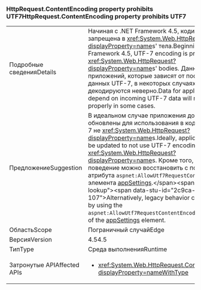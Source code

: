 ### <a name="httprequestcontentencoding-property-prohibits-utf7"></a><span data-ttu-id="2c9ca-101">HttpRequest.ContentEncoding property prohibits UTF7</span><span class="sxs-lookup"><span data-stu-id="2c9ca-101">HttpRequest.ContentEncoding property prohibits UTF7</span></span>

|   |   |
|---|---|
|<span data-ttu-id="2c9ca-102">Подробные сведения</span><span class="sxs-lookup"><span data-stu-id="2c9ca-102">Details</span></span>|<span data-ttu-id="2c9ca-103">Начиная с .NET Framework 4.5, кодировка UTF-7 запрещена в <xref:System.Web.HttpRequest?displayProperty=name>s' тела.</span><span class="sxs-lookup"><span data-stu-id="2c9ca-103">Beginning in .NET Framework 4.5, UTF-7 encoding is prohibited in <xref:System.Web.HttpRequest?displayProperty=name>s' bodies.</span></span> <span data-ttu-id="2c9ca-104">Данные для приложений, которые зависят от поступающих данных UTF-7, в некоторых случаях декодируются неверно.</span><span class="sxs-lookup"><span data-stu-id="2c9ca-104">Data for applications that depend on incoming UTF-7 data will not decode properly in some cases.</span></span>|
|<span data-ttu-id="2c9ca-105">Предложение</span><span class="sxs-lookup"><span data-stu-id="2c9ca-105">Suggestion</span></span>|<span data-ttu-id="2c9ca-106">В идеальном случае приложения должны быть обновлены для использования в кодировку UTF-7 не <xref:System.Web.HttpRequest?displayProperty=name>s.</span><span class="sxs-lookup"><span data-stu-id="2c9ca-106">Ideally, applications should be updated to not use UTF-7 encoding in <xref:System.Web.HttpRequest?displayProperty=name>s.</span></span> <span data-ttu-id="2c9ca-107">Кроме того, устаревшее поведение можно восстановить с помощью атрибута <code>aspnet:AllowUtf7RequestContentEncoding</code> элемента [appSettings](https://msdn.microsoft.com/library/hh975440(v=vs.110).aspx).</span><span class="sxs-lookup"><span data-stu-id="2c9ca-107">Alternatively, legacy behavior can be restored by using the <code>aspnet:AllowUtf7RequestContentEncoding</code> attribute of the [appSettings](https://msdn.microsoft.com/library/hh975440(v=vs.110).aspx) element.</span></span>|
|<span data-ttu-id="2c9ca-108">Область</span><span class="sxs-lookup"><span data-stu-id="2c9ca-108">Scope</span></span>|<span data-ttu-id="2c9ca-109">Пограничный случай</span><span class="sxs-lookup"><span data-stu-id="2c9ca-109">Edge</span></span>|
|<span data-ttu-id="2c9ca-110">Версия</span><span class="sxs-lookup"><span data-stu-id="2c9ca-110">Version</span></span>|<span data-ttu-id="2c9ca-111">4.5</span><span class="sxs-lookup"><span data-stu-id="2c9ca-111">4.5</span></span>|
|<span data-ttu-id="2c9ca-112">Тип</span><span class="sxs-lookup"><span data-stu-id="2c9ca-112">Type</span></span>|<span data-ttu-id="2c9ca-113">Среда выполнения</span><span class="sxs-lookup"><span data-stu-id="2c9ca-113">Runtime</span></span>|
|<span data-ttu-id="2c9ca-114">Затронутые API</span><span class="sxs-lookup"><span data-stu-id="2c9ca-114">Affected APIs</span></span>|<ul><li><xref:System.Web.HttpRequest.ContentEncoding?displayProperty=nameWithType></li></ul>|

